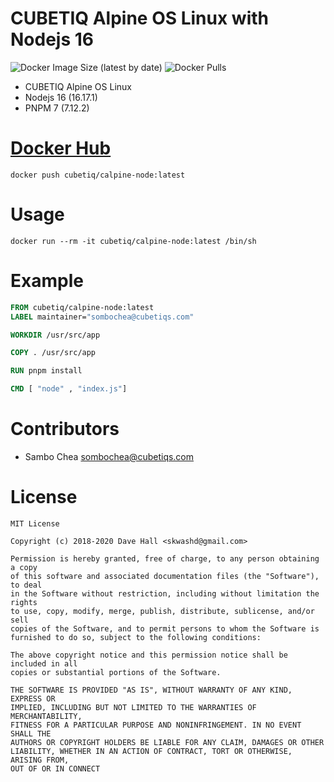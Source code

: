 # CUBETIQ Alpine OS Linux with Nodejs 16

![Docker Image Size (latest by date)](https://img.shields.io/docker/image-size/cubetiq/calpine-node)
![Docker Pulls](https://img.shields.io/docker/pulls/cubetiq/calpine-node)

-   CUBETIQ Alpine OS Linux
-   Nodejs 16 (16.17.1)
-   PNPM 7 (7.12.2)

# [Docker Hub](https://hub.docker.com/r/cubetiq/calpine-node)

```shell
docker push cubetiq/calpine-node:latest
```

# Usage

```shell
docker run --rm -it cubetiq/calpine-node:latest /bin/sh
```

# Example

```Dockerfile
FROM cubetiq/calpine-node:latest
LABEL maintainer="sombochea@cubetiqs.com"

WORKDIR /usr/src/app

COPY . /usr/src/app

RUN pnpm install

CMD [ "node" , "index.js"]
```

# Contributors

-   Sambo Chea <sombochea@cubetiqs.com>

# License

```text
MIT License

Copyright (c) 2018-2020 Dave Hall <skwashd@gmail.com>

Permission is hereby granted, free of charge, to any person obtaining a copy
of this software and associated documentation files (the "Software"), to deal
in the Software without restriction, including without limitation the rights
to use, copy, modify, merge, publish, distribute, sublicense, and/or sell
copies of the Software, and to permit persons to whom the Software is
furnished to do so, subject to the following conditions:

The above copyright notice and this permission notice shall be included in all
copies or substantial portions of the Software.

THE SOFTWARE IS PROVIDED "AS IS", WITHOUT WARRANTY OF ANY KIND, EXPRESS OR
IMPLIED, INCLUDING BUT NOT LIMITED TO THE WARRANTIES OF MERCHANTABILITY,
FITNESS FOR A PARTICULAR PURPOSE AND NONINFRINGEMENT. IN NO EVENT SHALL THE
AUTHORS OR COPYRIGHT HOLDERS BE LIABLE FOR ANY CLAIM, DAMAGES OR OTHER
LIABILITY, WHETHER IN AN ACTION OF CONTRACT, TORT OR OTHERWISE, ARISING FROM,
OUT OF OR IN CONNECT
```
